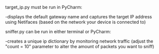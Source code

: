 target_ip.py must be run in PyCharm:

  -displays the default gateway name and captures the target IP address using Netifaces (based on the network your device is connected to)
  
  
  
sniffer.py can be run in either terminal or PyCharm:

  -creates a unique ip dictionary by monitoring network traffic (adjust the "count = 10" parameter to alter the amount of packets you want to sniff)
